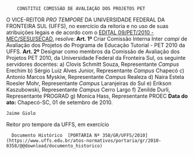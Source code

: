        CONSTITUI COMISSÃO DE AVALIAÇÃO DOS PROJETOS PET  

 O VICE-REITOR *PRO TEMPORE*  DA UNIVERSIDADE FEDERAL DA FRONTEIRA SUL (UFFS), no exercício da reitoria e no uso de suas atribuições legais e de acordo com o [EDITAL 09/PET/2010 - MEC/SESU/SECAD](http://sigproj1.mec.gov.br/edital_blank.php?id=322), resolve:   **Art. 1º**  Criar Comissão Interna Inter *campi*  de Avaliação dos Projetos do Programa de Educação Tutorial - PET 2010 da UFFS.   **Art. 2º**  Designar como membros da Comissão de Avaliação dos Projetos PET 2010, da Universidade Federal da Fronteira Sul, os seguinte servidores docentes: a) Clovis Schmitt Souza, Representante *Campus*  Erechim b) Sérgio Luiz Alves Junior, Representante *Campus*  Chapecó c) Antonio Marcos Myskiw, Representante *Campus*  Realeza d) Naira Estela Roesler Mohr, Representante *Campus*  Laranjeiras do Sul e) Erikson Kaszubowski, Representante *Campus*  Cerro Largo f) Zenilde Durli, Representante PROGRAD g) Monica Hass, Representante PROEC        **Data do ato:** Chapecó-SC, 01 de setembro de 2010.   
 

    Jaime Giolo   
 Reitor pro tempore da UFFS, em exercício 

      Documento Histórico  [PORTARIA Nº 358/GR/UFFS/2010](https://www.uffs.edu.br/atos-normativos/portaria/gr/2010-0358/@@download/documento_historico)     
      